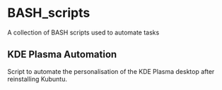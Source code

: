 # BASH_scripts
A collection of BASH scripts used to automate tasks
## KDE Plasma Automation
Script to automate the personalisation of the KDE Plasma desktop after reinstalling Kubuntu.

